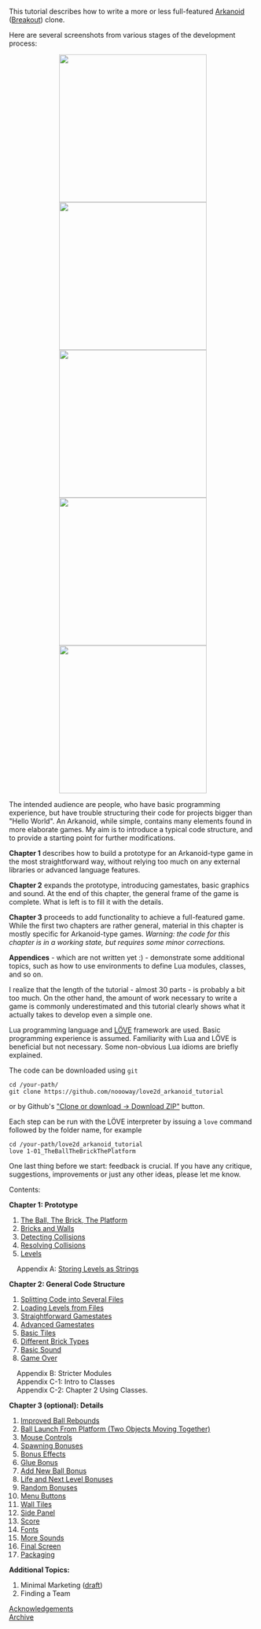 This tutorial describes how to write a more or less full-featured [Arkanoid](https://en.wikipedia.org/wiki/Arkanoid) ([Breakout](https://en.wikipedia.org/wiki/Breakout_%28video_game%29)) clone. 

Here are several screenshots from various stages of the development process:
<p align="center">
<a href="https://github.com/noooway/love2d_arkanoid_tutorial/wiki/The-Ball,-The-Brick,-The-Platform"><img src="https://github.com/noooway/love2d_arkanoid_tutorial/blob/master/doc/img/1-01.png" width="300"/></a>
<a href="https://github.com/noooway/love2d_arkanoid_tutorial/wiki/Levels"><img src="https://github.com/noooway/love2d_arkanoid_tutorial/blob/master/doc/img/1-05.png" width="300"/></a>
<br>
<a href="https://github.com/noooway/love2d_arkanoid_tutorial/wiki/Add-New-Ball-Bonus"><img src="https://github.com/noooway/love2d_arkanoid_tutorial/blob/master/doc/img/3-07.png" width="300"/></a>
<a href="https://github.com/noooway/love2d_arkanoid_tutorial/wiki/Wall-Tiles"><img src="https://github.com/noooway/love2d_arkanoid_tutorial/blob/master/doc/img/3-11.png" width="300"/></a>
<br>
<a href="https://github.com/noooway/love2d_arkanoid_tutorial/wiki/Packaging-and-Distribution"><img src="https://github.com/noooway/love2d_arkanoid_tutorial/blob/master/doc/img/3-17.png" width="300"/></a>
</p>

The intended audience are people, who have basic programming experience, but have
trouble structuring their code for projects bigger than "Hello World".
An Arkanoid, while simple, contains many elements found in more elaborate games.
My aim is to introduce a typical code structure,
and to provide a starting point for further modifications.

**Chapter 1** describes how to build a prototype for an Arkanoid-type 
game in the most straightforward way,
without relying too much on any external libraries or advanced language features. 

**Chapter 2** expands the prototype, introducing gamestates, basic graphics and sound.
At the end of this chapter, the general frame of the game is complete. What is left
is to fill it with the details. 

**Chapter 3** proceeds to add functionality to achieve a full-featured game. 
While the first two chapters are rather general, material in this chapter is mostly 
specific for Arkanoid-type games.
*Warning: the code for this chapter is in a working state, but requires some minor corrections.*

**Appendices** - which are not written yet :) - demonstrate some additional topics, such as how to use environments to 
define Lua modules, classes, and so on.

I realize that the length of the tutorial - almost 30 parts -
is probably a bit too much. On the other hand,
the amount of work necessary to write a game is
commonly underestimated and this tutorial 
clearly shows what it actually takes to develop even a simple one.

Lua programming language and [LÖVE](https://love2d.org/) framework are used.
Basic programming experience is assumed.
Familiarity with Lua and LÖVE is beneficial but not necessary.
Some non-obvious Lua idioms are briefly explained.

The code can be downloaded using `git` 
```
cd /your-path/
git clone https://github.com/noooway/love2d_arkanoid_tutorial
```
or by Github's ["Clone or download -> Download ZIP"](https://github.com/noooway/love2d_arkanoid_tutorial/archive/master.zip) button.

Each step can be run with the LÖVE interpreter by issuing a `love` 
command followed by the folder name, for example
```
cd /your-path/love2d_arkanoid_tutorial
love 1-01_TheBallTheBrickThePlatform 
```

One last thing before we start: feedback is crucial.
If you have any critique, suggestions, improvements or just any other ideas, please let me know. 

Contents:

**Chapter 1: Prototype**  

1. [The Ball, The Brick, The Platform](https://github.com/noooway/love2d_arkanoid_tutorial/wiki/The-Ball,-The-Brick,-The-Platform)
2. [Bricks and Walls](https://github.com/noooway/love2d_arkanoid_tutorial/wiki/Bricks-and-Walls)
3. [Detecting Collisions](https://github.com/noooway/love2d_arkanoid_tutorial/wiki/Detecting-Collisions)
4. [Resolving Collisions](https://github.com/noooway/love2d_arkanoid_tutorial/wiki/Resolving-Collisions)
5. [Levels](https://github.com/noooway/love2d_arkanoid_tutorial/wiki/Levels)

&nbsp;&nbsp;&nbsp; Appendix A: [Storing Levels as Strings](https://github.com/noooway/love2d_arkanoid_tutorial/wiki/Storing-Levels-as-Strings)  

<!-- -->

**Chapter 2: General Code Structure**  

1. [Splitting Code into Several Files](https://github.com/noooway/love2d_arkanoid_tutorial/wiki/Splitting-Code-Into-Several-Files)  
2. [Loading Levels from Files](https://github.com/noooway/love2d_arkanoid_tutorial/wiki/Loading-Levels-From-Files)
3. [Straightforward Gamestates](https://github.com/noooway/love2d_arkanoid_tutorial/wiki/Straightforward-Gamestates)
4. [Advanced Gamestates](https://github.com/noooway/love2d_arkanoid_tutorial/wiki/Advanced-Gamestates)    
5. [Basic Tiles](https://github.com/noooway/love2d_arkanoid_tutorial/wiki/Basic-Tiles)
6. [Different Brick Types](https://github.com/noooway/love2d_arkanoid_tutorial/wiki/Different-Brick-Types)  
7. [Basic Sound](https://github.com/noooway/love2d_arkanoid_tutorial/wiki/Basic-Sound)  
8. [Game Over](https://github.com/noooway/love2d_arkanoid_tutorial/wiki/Game-Over)

&nbsp;&nbsp;&nbsp; Appendix B: Stricter Modules  
&nbsp;&nbsp;&nbsp; Appendix C-1: Intro to Classes  
&nbsp;&nbsp;&nbsp; Appendix C-2: Chapter 2 Using Classes.  

<!-- -->
 **Chapter 3 (optional): Details**

1. [Improved Ball Rebounds](https://github.com/noooway/love2d_arkanoid_tutorial/wiki/Improved-Ball-Rebounds)
2. [Ball Launch From Platform (Two Objects Moving Together)](https://github.com/noooway/love2d_arkanoid_tutorial/wiki/Ball-Launch-From-Platform)
3. [Mouse Controls](https://github.com/noooway/love2d_arkanoid_tutorial/wiki/Mouse-Controls)
4. [Spawning Bonuses](https://github.com/noooway/love2d_arkanoid_tutorial/wiki/Spawning-Bonuses)
5. [Bonus Effects](https://github.com/noooway/love2d_arkanoid_tutorial/wiki/Bonus-effects)
6. [Glue Bonus](https://github.com/noooway/love2d_arkanoid_tutorial/wiki/Glue-Bonus)
7. [Add New Ball Bonus](https://github.com/noooway/love2d_arkanoid_tutorial/wiki/Add-New-Ball-Bonus)
8. [Life and Next Level Bonuses](https://github.com/noooway/love2d_arkanoid_tutorial/wiki/Life-and-Next-Level-Bonuses)
9. [Random Bonuses](https://github.com/noooway/love2d_arkanoid_tutorial/wiki/Random-Bonuses)
10. [Menu Buttons](https://github.com/noooway/love2d_arkanoid_tutorial/wiki/Menu-Buttons)
11. [Wall Tiles](https://github.com/noooway/love2d_arkanoid_tutorial/wiki/Wall-Tiles)
12. [Side Panel](https://github.com/noooway/love2d_arkanoid_tutorial/wiki/Side-Panel)  
13. [Score](https://github.com/noooway/love2d_arkanoid_tutorial/wiki/Score)
14. [Fonts](https://github.com/noooway/love2d_arkanoid_tutorial/wiki/Fonts)
15. [More Sounds](https://github.com/noooway/love2d_arkanoid_tutorial/wiki/More-Sounds)
16. [Final Screen](https://github.com/noooway/love2d_arkanoid_tutorial/wiki/Final-Screen)
17. [Packaging](https://github.com/noooway/love2d_arkanoid_tutorial/wiki/Packaging)

<!-- -->
**Additional Topics:**

1. Minimal Marketing ([draft](https://github.com/noooway/love2d_arkanoid_tutorial/wiki/Minimal-Marketing))  
2. Finding a Team 

[Acknowledgements](https://github.com/noooway/love2d_arkanoid_tutorial/wiki/Acknowledgements)  
[Archive](https://github.com/noooway/love2d_arkanoid_tutorial/wiki/Archive)  